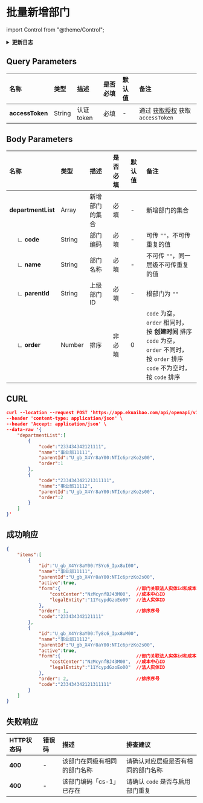 # 批量新增部门

import Control from "@theme/Control";

<Control
method="POST"
url="/api/openapi/v1/departments/batch/create"
/>

<details>
  <summary><b>更新日志</b></summary>
  <div>

  [**1.6.0**](/docs/open-api/notice/update-log#160) &emsp; -> 🐞 **成功响应** 中增加 `order`（排序序号）参数。<br/>
  [**0.7.125**](/docs/open-api/notice/update-log#07125) -> 🆕 新增了本接口。

  </div>
</details>

## Query Parameters

| 名称 | 类型 | 描述 | 是否必填 | 默认值 | 备注 |
| :--- | :--- | :--- | :--- |:--- | :--- |
| **accessToken** | String | 认证token	| 必填 | - | 通过 [获取授权](/docs/open-api/getting-started/auth) 获取 `accessToken` |

## Body Parameters

| 名称 | 类型 | 描述 | 是否必填 | 默认值 | 备注 |
| :--- | :--- | :--- | :--- |:--- | :--- |
| **departmentList**            | Array     | 新增部门的集合 | 必填  | - | 新增部门的集合 |
| **&emsp; ∟ code**       | String    | 部门编码      | 必填  | - | 可传 `""`，不可传重复的值 |
| **&emsp; ∟ name**       | String    | 部门名称      | 必填  | - | 不可传 `""`，同一层级不可传重复的值 |
| **&emsp; ∟ parentId**   | String    | 上级部门ID    | 必填  | - | 根部门为 `""` |
| **&emsp; ∟ order**      | Number    | 排序         | 非必填 | 0 | `code` 为空，`order` 相同时，按 **创建时间** 排序<br/>`code` 为空，`order` 不同时，按 `order` 排序<br/>`code` 不为空时，按 `code` 排序 |

## CURL
```json
curl --location --request POST 'https://app.ekuaibao.com/api/openapi/v1/departments/batch/create?accessToken=rv0bwKeAks4Y00' \
--header 'content-type: application/json' \
--header 'Accept: application/json' \
--data-raw '{
    "departmentList":[
        {
            "code":"233434342121111",
            "name":"事业部11111",
            "parentId":"U_gb_X4Yr8aY00:NTIc6przKo2s00",
            "order":1
        },
        {
            "code":"233434342121311111",
            "name":"事业部11112",
            "parentId":"U_gb_X4Yr8aY00:NTIc6przKo2s00",
            "order":2
        }
    ]
}'
```

## 成功响应
```json
{
    "items":[
        {
            "id":"U_gb_X4Yr8aY00:YSYc6_Ipx8uI00",
            "name":"事业部11111",
            "parentId":"U_gb_X4Yr8aY00:NTIc6przKo2s00",
            "active":true,
            "form":{                            //部门关联法人实体id和成本中心id
                "costCenter":"NzMcynfBJ43M00",  //成本中心ID
                "legalEntity":"11YcypdGzoEo00"  //法人实体ID
            },
            "order": 1,                         //排序序号
            "code":"233434342121111"
        },
        {
            "id":"U_gb_X4Yr8aY00:Ty8c6_Ipx8uM00",
            "name":"事业部11112",
            "parentId":"U_gb_X4Yr8aY00:NTIc6przKo2s00",
            "active":true,
            "form":{                            //部门关联法人实体id和成本中心id
                "costCenter":"NzMcynfBJ43M00",  //成本中心ID
                "legalEntity":"11YcypdGzoEo00"  //法人实体ID
            },
            "order": 2,                         //排序序号
            "code":"233434342121311111"
        }
    ]
}
```

## 失败响应

| HTTP状态码 | 错误码 | 描述 | 排查建议 |
| :--- | :--- | :--- | :--- |
| **400** | - | 该部门在同级有相同的部门名称 | 请确认对应层级是否有相同的部门名称 | 
| **400** | - | 该部门编码「cs-1」已存在   | 请确认 `code` 是否与启用部门重复 | 
